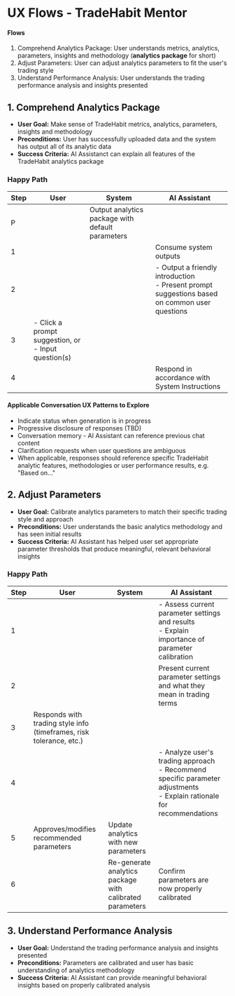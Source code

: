 # UX Flows - TradeHabit Mentor

#### Flows
1. Comprehend Analytics Package: User understands metrics, analytics, parameters, insights and methodology (**analytics package** for short)
2. Adjust Parameters: User can adjust analytics parameters to fit the user's trading style
3. Understand Performance Analysis: User understands the trading performance analysis and insights presented

## 1. Comprehend Analytics Package

- **User Goal:** Make sense of TradeHabit metrics, analytics, parameters, insights and methodology
- **Preconditions:** User has successfully uploaded data and the system has output all of its analytic data
- **Success Criteria:** AI Assistanct can explain all features of the TradeHabit analytics package

### Happy Path

| Step | User | System | AI Assistant |
|------|------|--------|--------------|
| P | | Output analytics package with default parameters | |
| 1 | | | Consume system outputs |
| 2 | | | - Output a friendly introduction<br />- Present prompt suggestions based on common user questions |
| 3 | - Click a prompt suggestion, or<br />- Input question(s) | | |
| 4 | | |  Respond in accordance with System Instructions |

#### Applicable Conversation UX Patterns to Explore
- Indicate status when generation is in progress
- Progressive disclosure of responses (TBD)
- Conversation memory - AI Assistant can reference previous chat content
- Clarification requests when user questions are ambiguous
- When applicable, responses should reference specific TradeHabit analytic features, methodologies or user performance results, e.g. "Based on..."


## 2. Adjust Parameters

- **User Goal:** Calibrate analytics parameters to match their specific trading style and approach
- **Preconditions:** User understands the basic analytics methodology and has seen initial results
- **Success Criteria:** AI Assistant has helped user set appropriate parameter thresholds that produce meaningful, relevant behavioral insights

### Happy Path

| Step | User | System | AI Assistant |
|------|------|--------|--------------|
| 1 | | | - Assess current parameter settings and results<br />- Explain importance of parameter calibration |
| 2 | | | Present current parameter settings and what they mean in trading terms |
| 3 | Responds with trading style info (timeframes, risk tolerance, etc.) | | |
| 4 | | | - Analyze user's trading approach<br />- Recommend specific parameter adjustments<br />- Explain rationale for recommendations |
| 5 | Approves/modifies recommended parameters | Update analytics with new parameters | |
| 6 | | Re-generate analytics package with calibrated parameters | Confirm parameters are now properly calibrated |

## 3. Understand Performance Analysis

- **User Goal:** Understand the trading performance analysis and insights presented
- **Preconditions:** Parameters are calibrated and user has basic understanding of analytics methodology
- **Success Criteria:** AI Assistant can provide meaningful behavioral insights based on properly calibrated analysis